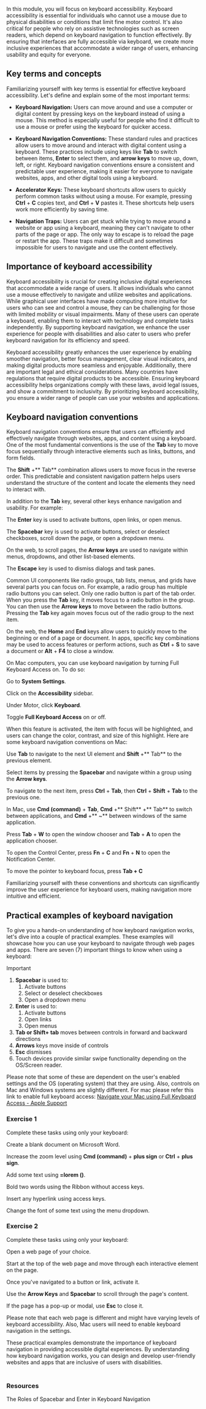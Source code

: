 In this module, you will focus on keyboard accessibility. Keyboard accessibility is essential for individuals who cannot use a mouse due to physical disabilities or conditions that limit fine motor control. It's also critical for people who rely on assistive technologies such as screen readers, which depend on keyboard navigation to function effectively. By ensuring that interfaces are fully accessible via keyboard, we create more inclusive experiences that accommodate a wider range of users, enhancing usability and equity for everyone.

## Key terms and concepts

Familiarizing yourself with key terms is essential for effective keyboard accessibility. Let's define and explain some of the most important terms: 

- **Keyboard Navigation:** Users can move around and use a computer or digital content by pressing keys on the keyboard instead of using a mouse. This method is especially useful for people who find it difficult to use a mouse or prefer using the keyboard for quicker access. 

- **Keyboard Navigation Conventions:** These standard rules and practices allow users to move around and interact with digital content using a keyboard. These practices include using keys like **Tab** to switch between items, **Enter** to select them, and **arrow keys** to move up, down, left, or right. Keyboard navigation conventions ensure a consistent and predictable user experience, making it easier for everyone to navigate websites, apps, and other digital tools using a keyboard.

- **Accelerator Keys:** These keyboard shortcuts allow users to quickly perform common tasks without using a mouse. For example, pressing **Ctrl** + **C** copies text, and **Ctrl** + **V** pastes it. These shortcuts help users work more efficiently by saving time. 

- **Navigation Traps:** Users can get stuck while trying to move around a website or app using a keyboard, meaning they can't navigate to other parts of the page or app. The only way to escape is to reload the page or restart the app. These traps make it difficult and sometimes impossible for users to navigate and use the content effectively. 

## Importance of keyboard accessibility

Keyboard accessibility is crucial for creating inclusive digital experiences that accommodate a wide range of users. It allows individuals who cannot use a mouse effectively to navigate and utilize websites and applications. While graphical user interfaces have made computing more intuitive for users who can see and control a mouse, they can be challenging for those with limited mobility or visual impairments. Many of these users can operate a keyboard, enabling them to interact with technology and complete tasks independently. By supporting keyboard navigation, we enhance the user experience for people with disabilities and also cater to users who prefer keyboard navigation for its efficiency and speed.

Keyboard accessibility greatly enhances the user experience by enabling smoother navigation, better focus management, clear visual indicators, and making digital products more seamless and enjoyable. Additionally, there are important legal and ethical considerations. Many countries have regulations that require digital products to be accessible. Ensuring keyboard accessibility helps organizations comply with these laws, avoid legal issues, and show a commitment to inclusivity. By prioritizing keyboard accessibility, you ensure a wider range of people can use your websites and applications.

## Keyboard navigation conventions

Keyboard navigation conventions ensure that users can efficiently and effectively navigate through websites, apps, and content using a keyboard. One of the most fundamental conventions is the use of the **Tab** key to move focus sequentially through interactive elements such as links, buttons, and form fields. 

The **Shift** +** Tab** combination allows users to move focus in the reverse order. This predictable and consistent navigation pattern helps users understand the structure of the content and locate the elements they need to interact with.

In addition to the **Tab** key, several other keys enhance navigation and usability. For example: 

The **Enter** key is used to activate buttons, open links, or open menus.

The **Spacebar** key is used to activate buttons, select or deselect checkboxes, scroll down the page, or open a dropdown menu.

On the web, to scroll pages, the **Arrow** **keys** are used to navigate within menus, dropdowns, and other list-based elements.

The **Escape** key is used to dismiss dialogs and task panes. 

Common UI components like radio groups, tab lists, menus, and grids have several parts you can focus on. For example, a radio group has multiple radio buttons you can select. Only one radio button is part of the tab order. When you press the **Tab** key, it moves focus to a radio button in the group. You can then use the **Arrow** **keys** to move between the radio buttons. Pressing the **Tab** key again moves focus out of the radio group to the next item.

On the web, the **Home** and **End** keys allow users to quickly move to the beginning or end of a page or document. In apps, specific key combinations may be used to access features or perform actions, such as **Ctrl** + **S** to save a document or **Alt** + **F4** to close a window. 

On Mac computers, you can use keyboard navigation by turning Full Keyboard Access on. To do so:

Go to **System Settings**.

Click on the **Accessibility** sidebar.

Under Motor, click **Keyboard**.

Toggle **Full Keyboard Access** on or off.

When this feature is activated, the item with focus will be highlighted, and users can change the color, contrast, and size of this highlight. Here are some keyboard navigation conventions on Mac:

Use **Tab** to navigate to the next UI element and **Shift** +** Tab** to the previous element. 

Select items by pressing the **Spacebar** and navigate within a group using the **Arrow keys**. 

To navigate to the next item, press **Ctrl** + **Tab**, then **Ctrl** + **Shift** + **Tab** to the previous one. 

In Mac, use **Cmd (command)** + **Tab**, **Cmd** +** Shift** +** Tab** to switch between applications, and **Cmd** +** ~** between windows of the same application.

Press **Tab** + **W** to open the window chooser and **Tab** + **A** to open the application chooser.

To open the Control Center, press **Fn** + **C** and **Fn** + **N** to open the Notification Center.

To move the pointer to keyboard focus, press **Tab + C**  

Familiarizing yourself with these conventions and shortcuts can significantly improve the user experience for keyboard users, making navigation more intuitive and efficient.

## Practical examples of keyboard navigation

To give you a hands-on understanding of how keyboard navigation works, let's dive into a couple of practical examples. These examples will showcase how you can use your keyboard to navigate through web pages and apps. There are seven (7) important things to know when using a keyboard:

> [!IMPORTANT]
> 1. **Spacebar** is used to:
>    1. Activate buttons
>    1. Select or deselect checkboxes 
>    1. Open a dropdown menu
 > 1. **Enter** is used to:
 >     1. Activate buttons
 >     1. Open links
 >     1. Open menus
>  1. **Tab or Shift+ tab** moves between controls in forward and backward directions
>  1. **Arrows** keys move inside of controls
>  1. **Esc** dismisses
>  1. Touch devices provide similar swipe functionality depending on the OS/Screen reader.

Please note that some of these are dependent on the user's enabled settings and the OS (operating system) that they are using. Also, controls on Mac and Windows systems are slightly different.  For mac please refer this link to enable full keyboard access: [Navigate your Mac using Full Keyboard Access - Apple Support](https://support.apple.com/guide/mac-help/navigate-your-mac-using-full-keyboard-access-mchlc06d1059/15.0/mac/15.0)

### Exercise 1

Complete these tasks using only your keyboard:

Create a blank document on Microsoft Word.

Increase the zoom level using **Cmd (command)** + **plus sign** or **Ctrl** + **plus sign**. 

Add some text using **=lorem ()**.

Bold two words using the Ribbon without access keys. 

Insert any hyperlink using access keys.

Change the font of some text using the menu dropdown.

### Exercise 2

Complete these tasks using only your keyboard:

Open a web page of your choice.

Start at the top of the web page and move through each interactive element on the page.

Once you've navigated to a button or link, activate it.

Use the **Arrow Keys** and **Spacebar** to scroll through the page's content.

If the page has a pop-up or modal, use **Esc** to close it.

Please note that each web page is different and might have varying levels of keyboard accessibility. Also, Mac users will need to enable keyboard navigation in the settings. 

These practical examples demonstrate the importance of keyboard navigation in providing accessible digital experiences. By understanding how keyboard navigation works, you can design and develop user-friendly websites and apps that are inclusive of users with disabilities.

### <br>Resources

The Roles of Spacebar and Enter in Keyboard Navigation